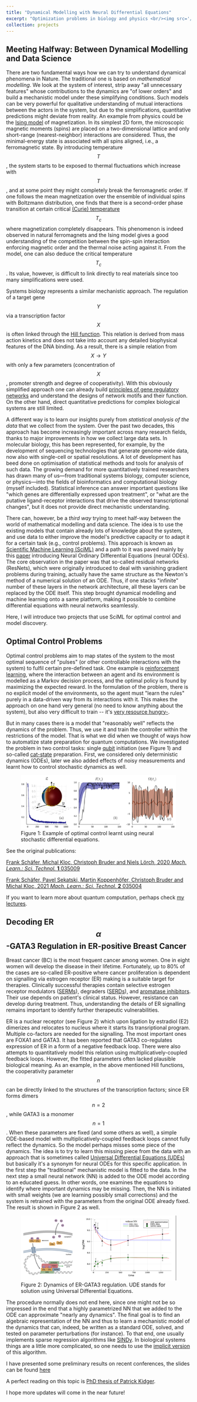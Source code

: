 ```yaml
---
title: "Dynamical Modelling with Neural Differential Equations"
excerpt: "Optimization problems in biology and physics <br/><img src='/images/method_control.png'>"
collection: projects
---
```


## Meeting Halfway: Between Dynamical Modelling and Data Science


There are two fundamental ways how we can try to understand  dynamical phenomena in Nature. The traditional one is based on *mathematical modelling*. We look at the system of interest, strip away "all unnecessary features" whose contributions to the dynamics are "of lower orders" and build a mechanistic model under these simplifying conditions. Such models can be very powerful for qualitative understanding of mutual interactions between the actors in the system, but due to the simplifications, quantitative predictions might  deviate from reality. An example from physics could be the [Ising model](https://en.wikipedia.org/wiki/Ising_model) of magnetization. In its simplest 2D form, the microscopic magnetic moments (spins) are placed on a two-dimensional lattice and only short-range (nearest-neighbor) interactions are considered. Thus, the minimal-energy state is associated with all spins aligned, i.e., a ferromagnetic state. By introducing temperature $$T$$ , the system starts to be exposed to thermal fluctuations which increase  with $$T$$, and at some point they might completely break the ferromagnetic order. If one follows the mean magnetization  over the ensemble of individual spins with Boltzmann distribution, one finds that there is a second-order phase transition at certain critical  [(Curie) temperature](https://en.wikipedia.org/wiki/Curie_temperature) $$T_c$$ where magnetization completely disappears. This phenomenon is indeed observed in natural ferromagnets and the Ising model gives a good understanding of the competition between the spin-spin interaction enforcing magnetic order and the thermal noise acting against it. From the model, one can also deduce the critical temperature $$T_c$$. Its value, however, is difficult to link directly to real materials since too many simplifications were used. 

Systems biology represents a similar mechanistic approach. The regulation of a target gene $$Y$$ via a transcription factor $$X$$ is often linked through the [Hill function](https://en.wikipedia.org/wiki/Hill_equation_(biochemistry)). This relation is derived from mass action kinetics and does not take into account any detailed biophysical features of the DNA binding. As a result, there is a simple relation from $$X \to Y$$ with only a few parameters (concentration of $$X$$, promoter strength and degree of cooperativity). With this obviously simplified approach one can already build [principles of gene regulatory networks](https://books.google.ch/books?id=tcxCkIxzCO4C&printsec=frontcover&redir_esc=y#v=onepage&q&f=false) and understand the designs of network motifs and their function. On the other hand, direct quantitative predictions for complex biological systems are still limited.


A different way is to learn our insights purely from *statistical analysis of the data* that we collect from the system. Over the past two decades, this approach has become increasingly important across many research fields, thanks to major improvements in how we collect large data sets. In molecular biology, this has been  represented, for example, by the development of sequencing technologies that generate genome-wide data, now also with single-cell or spatial resolutions. A lot of development has beed done on optimisation of statistical methods and tools for analysis of such data. The growing demand for more quantitatively trained researchers has drawn many of us—from traditional systems biology, computer science, or physics—into the fields of bioinformatics and computational biology (myself included). Statistical inference can answer important questions like "which genes are differentially expressed upon treatment", or "what are the putative ligand-receptor interactions that drive the observed transcriptional changes", but it does not provide direct mechanistic understanding.

There can, however, be a *third way* trying to meet half-way between the world of mathematical modelling and data science. The idea is to use the existing  models that contain already lots of knowledge about the system, and use data to either improve the model's predictive capacity or to adapt it for a certain task (e.g., control problems). This approach is known as [Scientific Machine Learning (SciML)](https://sciml.ai) and a path to it was paved mainly by this [paper](https://arxiv.org/abs/1806.07366) introducing Neural Ordinary Differential Equations (neural ODEs). The core observation in the paper was that so-called residual networks (ResNets), which were originally introduced to deal with vanishing gradient problems during training, actually have the same structure as the Newton's method of a numerical solution of an ODE. Thus, if one stacks "infinite" number of these layers in the network architecture, all these layers can be replaced by the ODE itself. This step brought dynamical modelling and machine learning onto a same platform, making it possible to combine differential equations with neural networks seamlessly.

Here, I will introduce two projects that use SciML for optimal control and model discovery.

## Optimal Control Problems

Optimal control problems aim to map states of the system to the most optimal sequence of "pulses" (or other controllable interactions with the system) to fulfil certain pre-defined task. One example is [reinforcement learning](https://en.wikipedia.org/wiki/Reinforcement_learning), where the interaction between an agent and its environment is modelled as a Markov decision process, and the optimal policy is found by maximizing the expected reward. In the formulation of the problem, there is no explicit model of the environments, so the agent must "learn the rules" purely in a data-driven way from its interactions with it.  This makes the approach on one hand very general (no need to know anything about the system), but also very difficult to train -- it's [very resource hungry-](https://tomrocksmaths.com/2024/04/29/the-legend-of-alphago-part-iii-epic-battles-and-the-future-of-ai/). 

But in many cases there is a model that "reasonably well" reflects the dynamics of the problem. Thus, we use it and train the controller within the restrictions of the model. That is what we did when we thought of ways how to automatize state preparation for quantum computations. We investigated the problem in two control tasks: single [qubit](https://en.wikipedia.org/wiki/Qubit) initiation (see Figure 1)  and so-called [cat-state](https://en.wikipedia.org/wiki/Cat_state) preparation. First, we considered only deterministic dynamics (ODEs), later we also added effects of noisy measurements and learnt how to control stochastic dynamics as well.


<figure>
  <img src="/images/ControlQubit.png" alt="Optimal control scheme for qubit state preparation">
  <figcaption>Figure 1: Example of optimal control learnt using neural stochastic differential equations.</figcaption>
</figure>

See the original publications:

[Frank Schäfer, Michal Kloc, Christoph Bruder and Niels Lörch, 2020 *Mach. Learn.: Sci. Technol.* **1** 035009](https://iopscience.iop.org/article/10.1088/2632-2153/ab9802/meta)

[Frank Schäfer, Pavel Sekatski, Martin Koppenhöfer, Christoph Bruder and Michal Kloc, 2021 *Mach. Learn.: Sci. Technol.* **2** 035004](https://iopscience.iop.org/article/10.1088/2632-2153/abec22/meta)

If you want to learn more about quantum computation, perhaps check [my lectures](https://mikekloccz.github.io/teaching/QuantumCommunication).


## Decoding ER$$\alpha$$-GATA3 Regulation in ER-positive Breast Cancer
Breast cancer (BC) is the most frequent cancer among women. One in eight women will develop the disease in their lifetime. Fortunately, up to 80\%  of the cases are so-called ER-positive  where cancer proliferation is dependent on signalling via estrogen receptor (ER) making is a suitable target for therapies. Clinically successful therapies contain selective estrogen receptor modulators ([SERMs](https://en.wikipedia.org/wiki/Selective_estrogen_receptor_modulator)), degraders ([SERDs](https://en.wikipedia.org/wiki/Selective_estrogen_receptor_degrader)), and [aromatase inhibitors](https://en.wikipedia.org/wiki/Aromatase_inhibitor). Their use depends on patient's clinical status. However,  resistance can develop during treatment. Thus, understanding the details of ER signalling remains  important to identify further therapeutic vulnerabilities.

ER is a nuclear receptor (see Figure 2) which upon ligation by estradiol (E2) dimerizes and relocates to nucleus where it starts its transriptional program. Multiple co-factors are needed for the signalling. The most important ones are FOXA1 and GATA3. It has been reported that GATA3 co-regulates expression of ER in a form of a negative feedback loop. There were also attempts to quantitatively model this relation using multiplicatively-coupled feedback loops. However, the fitted parameters often lacked plausible biological meaning. As an example, in the above mentioned Hill functions, the cooperativity parameter $$n$$  can be directly linked to the structures of the transcription factors; since ER forms dimers $$n = 2$$, while GATA3 is a monomer $$n = 1$$. When these parameters are fixed (and some others as well), a simple ODE-based model with multiplicatively-coupled feedback loops cannot fully reflect the dynamics. So the model perhaps misses some piece of the dynamics. The idea is to try to learn this missing piece from the data with an approach that is sometimes called [Universal Differential Equations (UDEs)](https://arxiv.org/abs/2001.04385) but basically it's a synonym for neural ODEs for this specific application. In the first step the "traditional" mechanistic model is fitted to the data. In the next step a small neural network (NN)  is added to the ODE model according to an educated guess. In other words, one examines the equations to identify where important dynamics may be missing. Then, the NN is initiated with small weights (we are learning possibly small corrections) and the system is retrained with the  parameters from the original ODE already fixed.  The result is shown in Figure 2 as well. 



<figure>
  <img src="/images/er_gata.png" alt="Inferring regulation between two transcription factors">
  <figcaption>Figure 2: Dynamics of ER-GATA3 regulation. UDE stands for solution using  Universal Differential Equations.</figcaption>
</figure>

The procedure normally does not end here, since one might not be so impressed in the end that a highly parametrized NN that we added to the ODE can approximate "nearly any dynamics". The final goal is to find an algebraic representation of the NN and thus to learn a mechanistic model of the dynamics that can, indeed, be written as a standard ODE, solved, and tested on parameter perturbations (for instance). To that end, one usually implements sparse regression algorithms like [SINDy](https://en.wikipedia.org/wiki/Sparse_identification_of_non-linear_dynamics). In biological systems things are a little more complicated, so one needs to use the [implicit version](https://royalsocietypublishing.org/doi/10.1098/rspa.2020.0279) of this algorithm. 

I have presented some preliminary results on recent conferences, the slides can be found [here](https://mikekloccz.github.io/talks/ER_GATA_nODEs)

A perfect reading on this topic is [PhD thesis of Patrick Kidger](https://arxiv.org/abs/2202.02435).

I hope more updates will come in the near future!


